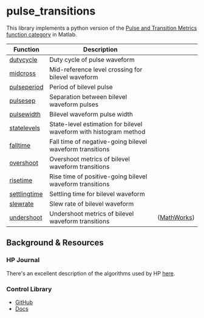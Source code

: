 # pulse_transitions
This library implements a python version of the [Pulse and Transition Metrics function category](https://www.mathworks.com/help/signal/pulse-and-transition-metrics.html?s_tid=CRUX_lftnav) in Matlab.


| Function                                                                    | Description                                                       |                  |
| --------------------------------------------------------------------------- | ----------------------------------------------------------------- | ---------------- |
| [dutycycle](https://www.mathworks.com/help/signal/ref/dutycycle.html)       | Duty cycle of pulse waveform                                      |                  |
| [midcross](https://www.mathworks.com/help/signal/ref/midcross.html)         | Mid-reference level crossing for bilevel waveform                 |                  |
| [pulseperiod](https://www.mathworks.com/help/signal/ref/pulseperiod.html)   | Period of bilevel pulse                                           |                  |
| [pulsesep](https://www.mathworks.com/help/signal/ref/pulsesep.html)         | Separation between bilevel waveform pulses                        |                  |
| [pulsewidth](https://www.mathworks.com/help/signal/ref/pulsewidth.html)     | Bilevel waveform pulse width                                      |                  |
| [statelevels](https://www.mathworks.com/help/signal/ref/statelevels.html)   | State-level estimation for bilevel waveform with histogram method |                  |
| [falltime](https://www.mathworks.com/help/signal/ref/falltime.html)         | Fall time of negative-going bilevel waveform transitions          |                  |
| [overshoot](https://www.mathworks.com/help/signal/ref/overshoot.html)       | Overshoot metrics of bilevel waveform transitions                 |                  |
| [risetime](https://www.mathworks.com/help/signal/ref/risetime.html)         | Rise time of positive-going bilevel waveform transitions          |                  |
| [settlingtime](https://www.mathworks.com/help/signal/ref/settlingtime.html) | Settling time for bilevel waveform                                |                  |
| [slewrate](https://www.mathworks.com/help/signal/ref/slewrate.html)         | Slew rate of bilevel waveform                                     |                  |
| [undershoot](https://www.mathworks.com/help/signal/ref/undershoot.html)     | Undershoot metrics of bilevel waveform transitions                | ([MathWorks][1]) |

[1]: https://www.mathworks.com/help/signal/ref/dutycycle.html?utm_source=chatgpt.com "dutycycle - Duty cycle of pulse waveform - MATLAB - MathWorks"



## Background & Resources
### HP Journal
There's an excellent description of the algorithms used by HP [here](https://hparchive.com/Journals/HPJ-1996-12.pdf).

### Control Library
+ [GitHub](https://github.com/python-control/python-control)
+ [Docs](https://python-control.readthedocs.io)
